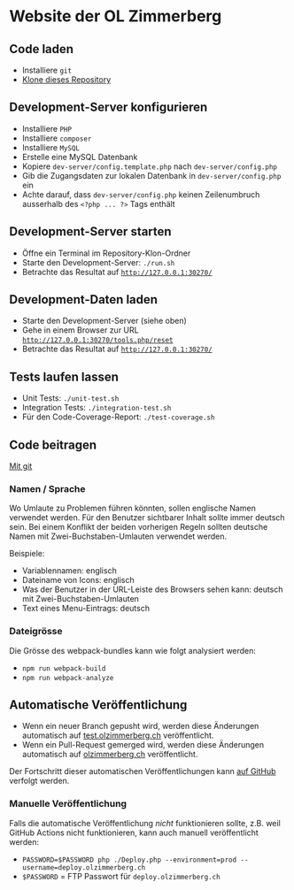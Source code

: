 # Website der OL Zimmerberg

## Code laden

- Installiere `git`
- [Klone dieses Repository](https://help.github.com/en/github/creating-cloning-and-archiving-repositories/cloning-a-repository)

## Development-Server konfigurieren

- Installiere `PHP`
- Installiere `composer`
- Installiere `MySQL`
- Erstelle eine MySQL Datenbank
- Kopiere `dev-server/config.template.php` nach `dev-server/config.php`
- Gib die Zugangsdaten zur lokalen Datenbank in `dev-server/config.php` ein
- Achte darauf, dass `dev-server/config.php` keinen Zeilenumbruch ausserhalb des `<?php ... ?>` Tags enthält

## Development-Server starten

- Öffne ein Terminal im Repository-Klon-Ordner
- Starte den Development-Server: `./run.sh`
- Betrachte das Resultat auf [`http://127.0.0.1:30270/`](http://127.0.0.1:30270/)

## Development-Daten laden

- Starte den Development-Server (siehe oben)
- Gehe in einem Browser zur URL [`http://127.0.0.1:30270/tools.php/reset`](http://127.0.0.1:30270/tools.php/reset)
- Betrachte das Resultat auf [`http://127.0.0.1:30270/`](http://127.0.0.1:30270/)

## Tests laufen lassen

- Unit Tests: `./unit-test.sh`
- Integration Tests: `./integration-test.sh`
- Für den Code-Coverage-Report: `./test-coverage.sh`

## Code beitragen

[Mit git](https://git-scm.com/book/en/v2)

### Namen / Sprache

Wo Umlaute zu Problemen führen könnten, sollen englische Namen verwendet werden.
Für den Benutzer sichtbarer Inhalt sollte immer deutsch sein.
Bei einem Konflikt der beiden vorherigen Regeln sollten deutsche Namen mit Zwei-Buchstaben-Umlauten verwendet werden.

Beispiele:
- Variablennamen: englisch
- Dateiname von Icons: englisch
- Was der Benutzer in der URL-Leiste des Browsers sehen kann: deutsch mit Zwei-Buchstaben-Umlauten
- Text eines Menu-Eintrags: deutsch

### Dateigrösse

Die Grösse des webpack-bundles kann wie folgt analysiert werden:

- `npm run webpack-build`
- `npm run webpack-analyze`

## Automatische Veröffentlichung

- Wenn ein neuer Branch gepusht wird, werden diese Änderungen automatisch auf [test.olzimmerberg.ch](https://test.olzimmerberg.ch) veröffentlicht.
- Wenn ein Pull-Request gemerged wird, werden diese Änderungen automatisch auf [olzimmerberg.ch](https://olzimmerberg.ch) veröffentlicht.

Der Fortschritt dieser automatischen Veröffentlichungen kann [auf GitHub](https://github.com/olzimmerberg/olz-website/actions) verfolgt werden.

### Manuelle Veröffentlichung

Falls die automatische Veröffentlichung *nicht* funktionieren sollte, z.B. weil GitHub Actions nicht funktionieren, kann auch manuell veröffentlicht werden:

- `PASSWORD=$PASSWORD php ./Deploy.php --environment=prod --username=deploy.olzimmerberg.ch`
- `$PASSWORD` = FTP Passwort für `deploy.olzimmerberg.ch`